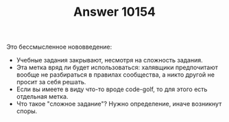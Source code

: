 ﻿---
title: "Answer 10154"
se.owner.user_id: 337540
se.owner.display_name: "Victor VosMottor thanks Monica"
se.owner.link: "https://ru.meta.stackoverflow.com/users/337540/victor-vosmottor-thanks-monica"
se.answer_id: 10154
se.question_id: 10153
se.post_type: answer
se.score: 2
se.is_accepted: False
---
<p>Это бессмысленное нововведение:</p>

<ul>
<li>Учебные задания закрывают, несмотря на сложность задания.</li>
<li>Эта метка вряд ли будет использоваться: халявщики предпочитают вообще не разбираться в правилах сообщества, а никто другой не просит за себя решать.</li>
<li>Если вы имеете в виду что-то вроде code-golf, то для этого есть отдельная метка.</li>
<li>Что такое "сложное задание"? Нужно определение, иначе возникнут споры.</li>
</ul>
